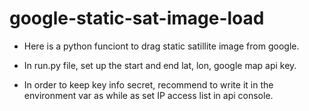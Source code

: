 # google-static-sat-image-load
- Here is a python funciont to drag static satillite image from google.

- In run.py file, set up the start and end lat, lon, google map api key.

- In order to keep key info secret, recommend to write it in the environment var as while as set IP access list in api console. 